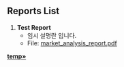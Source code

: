 ## Reports List

1. **Test Report**
   - 임시 설명란 입니다.
   - File: [market_analysis_report.pdf](./temp.pdf)


<a href="./temp.pdf"><strong>temp»</strong></a>
